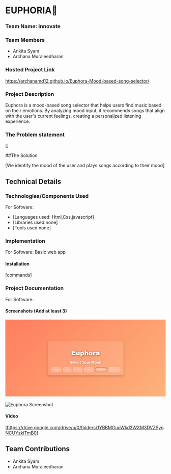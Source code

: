 

  # EUPHORIA🎵


### Team Name: Innovate

### Team Members
- Ankita Syam
- Archana Muraleedharan

### Hosted Project Link
https://archanamd12.github.io/Euphora-Mood-based-song-selector/

### Project Description
Euphora is a mood-based song selector that helps users find music based on their emotions. By analyzing mood input, it recommends songs that align with the user's current feelings, creating a personalized listening experience.

### The Problem statement
[]

##The Solution

[We identify the mood of the user and plays songs according to their mood]

## Technical Details
### Technologies/Components Used
For Software:
- [Languages used: Html,Css,javascript]
- [Libraries used:none]
- [Tools used none]




### Implementation
For Software: Basic web app
#### Installation
[commands]



### Project Documentation
For Software:

#### Screenshots (Add at least 3)
![Euphora Screenshot](Euphora.jpg)

![Euphora Screenshot](euphora2.jpg)





#### Video
[https://drive.google.com/drive/u/0/folders/1YBBMGuoWkd2WXM3DVZSygNCUYzkiTmB0]



## Team Contributions
- Ankita Syam
- Archana Muraleedharan


   


